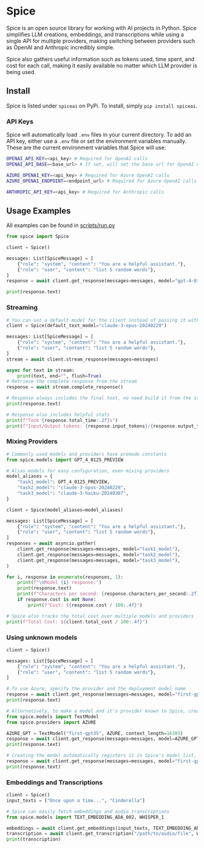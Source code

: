 # Spice

Spice is an open source library for working with AI projects in Python. Spice simplifies LLM creations, embeddings, and transcriptions while using a single API for multiple providers, making switching between providers such as OpenAI and Anthropic incredibly simple.

Spice also gathers useful information such as tokens used, time spent, and cost for each call, making it easily available no matter which LLM provider is being used.

## Install

Spice is listed under `spiceai` on PyPi. To install, simply `pip install spiceai`.

### API Keys

Spice will automatically load `.env` files in your current directory. To add an API key, either use a `.env` file or set the environment variables manually. These are the current environment variables that Spice will use:

```bash
OPENAI_API_KEY=<api_key> # Required for OpenAI calls
OPENAI_API_BASE=<base_url> # If set, will set the base url for OpenAI calls.

AZURE_OPENAI_KEY=<api_key> # Required for Azure OpenAI calls
AZURE_OPENAI_ENDPOINT=<endpoint_url> # Required for Azure OpenAI calls.

ANTHROPIC_API_KEY=<api_key> # Required for Anthropic calls
```

## Usage Examples

All examples can be found in [scripts/run.py](scripts/run.py)

```python
from spice import Spice

client = Spice()

messages: List[SpiceMessage] = [
    {"role": "system", "content": "You are a helpful assistant."},
    {"role": "user", "content": "list 5 random words"},
]
response = await client.get_response(messages=messages, model="gpt-4-0125-preview")

print(response.text)
```

### Streaming

```python
# You can set a default model for the client instead of passing it with each call
client = Spice(default_text_model="claude-3-opus-20240229")

messages: List[SpiceMessage] = [
    {"role": "system", "content": "You are a helpful assistant."},
    {"role": "user", "content": "list 5 random words"},
]
stream = await client.stream_response(messages=messages)

async for text in stream:
    print(text, end="", flush=True)
# Retrieve the complete response from the stream
response = await stream.complete_response()

# Response always includes the final text, no need build it from the stream yourself
print(response.text)

# Response also includes helpful stats
print(f"Took {response.total_time:.2f}s")
print(f"Input/Output tokens: {response.input_tokens}/{response.output_tokens}")
```

### Mixing Providers

```python
# Commonly used models and providers have premade constants
from spice.models import GPT_4_0125_PREVIEW

# Alias models for easy configuration, even mixing providers
model_aliases = {
    "task1_model": GPT_4_0125_PREVIEW,
    "task2_model": "claude-3-opus-20240229",
    "task3_model": "claude-3-haiku-20240307",
}

client = Spice(model_aliases=model_aliases)

messages: List[SpiceMessage] = [
    {"role": "system", "content": "You are a helpful assistant."},
    {"role": "user", "content": "list 5 random words"},
]
responses = await asyncio.gather(
    client.get_response(messages=messages, model="task1_model"),
    client.get_response(messages=messages, model="task2_model"),
    client.get_response(messages=messages, model="task3_model"),
)

for i, response in enumerate(responses, 1):
    print(f"\nModel {i} response:")
    print(response.text)
    print(f"Characters per second: {response.characters_per_second:.2f}")
    if response.cost is not None:
        print(f"Cost: ${response.cost / 100:.4f}")

# Spice also tracks the total cost over multiple models and providers
print(f"Total Cost: ${client.total_cost / 100:.4f}")
```

### Using unknown models

```python
client = Spice()

messages: List[SpiceMessage] = [
    {"role": "system", "content": "You are a helpful assistant."},
    {"role": "user", "content": "list 5 random words"},
]

# To use Azure, specify the provider and the deployment model name
response = await client.get_response(messages=messages, model="first-gpt35", provider="azure")
print(response.text)

# Alternatively, to make a model and it's provider known to Spice, create a custom Model object
from spice.models import TextModel
from spice.providers import AZURE

AZURE_GPT = TextModel("first-gpt35", AZURE, context_length=16385)
response = await client.get_response(messages=messages, model=AZURE_GPT)
print(response.text)

# Creating the model automatically registers it in Spice's model list, so listing the provider is no longer needed
response = await client.get_response(messages=messages, model="first-gpt35")
print(response.text)
```

### Embeddings and Transcriptions

```python
client = Spice()
input_texts = ["Once upon a time...", "Cinderella"]

# Spice can easily fetch embeddings and audio transcriptions
from spice.models import TEXT_EMBEDDING_ADA_002, WHISPER_1

embeddings = await client.get_embeddings(input_texts, TEXT_EMBEDDING_ADA_002)
transcription = await client.get_transcription("/path/to/audio/file", WHISPER_1)
print(transcription)
```
